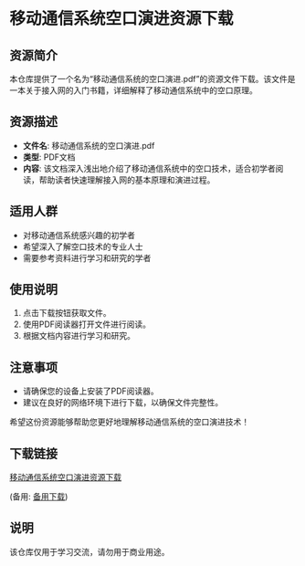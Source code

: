 # 移动通信系统空口演进资源下载

## 资源简介

本仓库提供了一个名为“移动通信系统的空口演进.pdf”的资源文件下载。该文件是一本关于接入网的入门书籍，详细解释了移动通信系统中的空口原理。

## 资源描述

- **文件名**: 移动通信系统的空口演进.pdf
- **类型**: PDF文档
- **内容**: 该文档深入浅出地介绍了移动通信系统中的空口技术，适合初学者阅读，帮助读者快速理解接入网的基本原理和演进过程。

## 适用人群

- 对移动通信系统感兴趣的初学者
- 希望深入了解空口技术的专业人士
- 需要参考资料进行学习和研究的学者

## 使用说明

1. 点击下载按钮获取文件。
2. 使用PDF阅读器打开文件进行阅读。
3. 根据文档内容进行学习和研究。

## 注意事项

- 请确保您的设备上安装了PDF阅读器。
- 建议在良好的网络环境下进行下载，以确保文件完整性。

希望这份资源能够帮助您更好地理解移动通信系统的空口演进技术！

## 下载链接
[移动通信系统空口演进资源下载](https://pan.quark.cn/s/ece4369b038c) 

(备用: [备用下载](https://pan.baidu.com/s/1FillrN-MSeYeykSGHfsM0Q?pwd=1234))

## 说明

该仓库仅用于学习交流，请勿用于商业用途。
